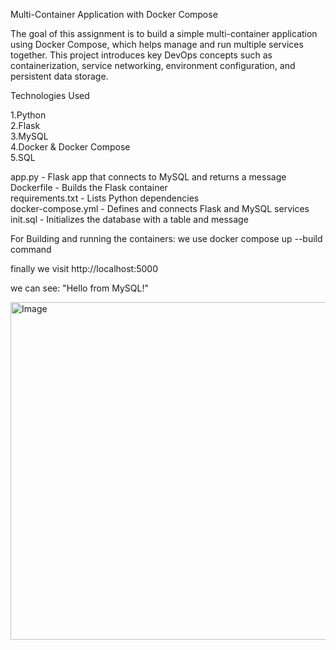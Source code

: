 Multi-Container Application with Docker Compose

The goal of this assignment is to build a simple multi-container application using Docker Compose, which helps manage and run multiple services together. 
This project introduces key DevOps concepts such as containerization, service networking, environment configuration, and persistent data storage.

Technologies Used

 1.Python  
 2.Flask  
 3.MySQL  
 4.Docker & Docker Compose  
 5.SQL

app.py - Flask app that connects to MySQL and returns a message  
Dockerfile - Builds the Flask container  
requirements.txt - Lists Python dependencies  
docker-compose.yml - Defines and connects Flask and MySQL services  
init.sql - Initializes the database with a table and message

For Building and running the containers: we use docker compose up --build command

finally we visit http://localhost:5000

we can see: "Hello from MySQL!"

<img width="960" height="540" alt="Image" src="https://github.com/user-attachments/assets/6385e6bc-cdc0-4bcb-8367-e177f819d028" />

 
